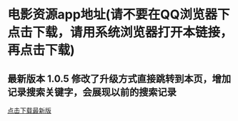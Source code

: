 # 电影资源app地址(请不要在QQ浏览器下点击下载，请用系统浏览器打开本链接，再点击下载)
## 最新版本 1.0.5 修改了升级方式直接跳转到本页，增加记录搜索关键字，会展现以前的搜索记录
[点击下载最新版](http://apppath.gz.bcebos.com/movie_app.apk?authorization=bce-auth-v1%2FcV7eIRSk3m5UBYnN9fZGGqVj%2F2018-07-16T08%3A10%3A22Z%2F-1%2Fhost%2F967bbd584f54826b4d90e0f3871a88109fc1eb7460a53f26c2506bf997988c19)
